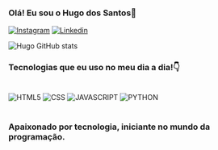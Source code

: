 
### Olá! Eu sou o Hugo dos Santos👋

[![Instagram](https://img.shields.io/badge/Instagram-E4405F?style=for-the-badge&logo=instagram&logoColor=white)](https://www.instagram.com/crfhg7_/)
[![Linkedin](https://img.shields.io/badge/LinkedIn-0077B5?style=for-the-badge&logo=linkedin&logoColor=white)](https://www.linkedin.com/in/devhugoo/)

![Hugo GitHub stats](https://github-readme-stats.vercel.app/api?username=devhugoo&show_icons=true&theme=dracula) <br>

### Tecnologias que eu uso no meu dia a dia!👇

<div style="display: inline_block"><br/>
  <img align="center" alt="HTML5" src="https://img.shields.io/badge/HTML5-E34F26?style=for-the-badge&logo=html5&logoColor=white">
  <img align="center" alt="CSS" src="https://img.shields.io/badge/CSS3-1572B6?style=for-the-badge&logo=css3&logoColor=white">
   <img align="center" alt="JAVASCRIPT" src="https://img.shields.io/badge/JavaScript-F7DF1E?style=for-the-badge&logo=javascript&logoColor=black">
    <img align="center" alt="PYTHON" src="https://img.shields.io/badge/Python-14354C?style=for-the-badge&logo=python&logoColor=white">

</div> <br/>

### Apaixonado por tecnologia, iniciante no mundo da programação.
